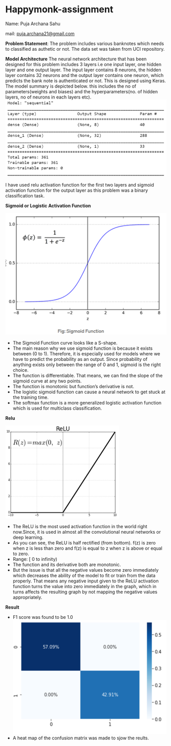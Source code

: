 # Happymonk-assignment
Name: Puja Archana Sahu

mail: puja.archana21@gmail.com

**Problem Statement**:
The problem includes various banknotes which needs to classified as authetic or not. The data set was taken from UCI repository.

**Model Architecture**
The neural network architecture that has been designed for this problem includes 3 layers i.e  one input layer, one hidden layer and one output layer. The input layer contains 8 neurons, the hidden layer contains 32 neurons and the output layer contains one neuron, which predicts the bank note is authenticated or not. This is designed using Keras. The model summary is depicted below. this includes the no of parameters(weights and biases) and the hyperparameters(no. of hidden layers, no of neurons in each layers etc).
![Model Summary](https://github.com/Puja-Archana/Happymonk-assignment/blob/main/model_summary.PNG)


I have used relu activation function for the first two layers and sigmoid activation function for the output layer as this problem was a binary classification task.

**Sigmoid or Logistic Activation Function**

![Sigmoid function](https://github.com/Puja-Archana/Happymonk-assignment/blob/main/1.PNG)
- The Sigmoid Function curve looks like a S-shape.
- The main reason why we use sigmoid function is because it exists between (0 to 1). Therefore, it is especially used for models where we have to predict the probability as an output. Since probability of anything exists only between the range of 0 and 1, sigmoid is the right choice.
- The function is differentiable. That means, we can find the slope of the sigmoid curve at any two points.
- The function is monotonic but function’s derivative is not.
- The logistic sigmoid function can cause a neural network to get stuck at the training time.
- The softmax function is a more generalized logistic activation function which is used for multiclass classification.


**Relu**

![Relu function](https://github.com/Puja-Archana/Happymonk-assignment/blob/main/2.PNG)
- The ReLU is the most used activation function in the world right now.Since, it is used in almost all the convolutional neural networks or deep learning.
- As you can see, the ReLU is half rectified (from bottom). f(z) is zero when z is less than zero and f(z) is equal to z when z is above or equal to zero.
- Range: [ 0 to infinity)
- The function and its derivative both are monotonic.
- But the issue is that all the negative values become zero immediately which decreases the ability of the model to fit or train from the data properly. That means any negative input given to the ReLU activation function turns the value into zero immediately in the graph, which in turns affects the resulting graph by not mapping the negative values appropriately.

**Result**
- F1 score was found to be 1.0
![Confusion Matrix](https://github.com/Puja-Archana/Happymonk-assignment/blob/main/4.PNG)
- A heat map of the confusion matrix was made to sjow the reults.
